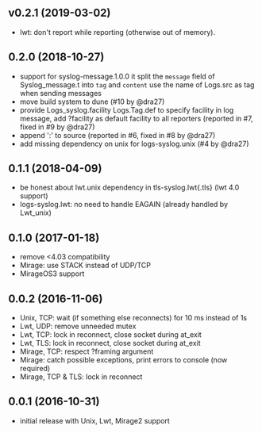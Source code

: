 ## v0.2.1 (2019-03-02)

- lwt: don't report while reporting (otherwise out of memory).

## 0.2.0 (2018-10-27)

- support for syslog-message.1.0.0
  it split the `message` field of Syslog_message.t into `tag` and `content`
  use the name of Logs.src as tag when sending messages
- move build system to dune (#10 by @dra27)
- provide Logs_syslog.facility Logs.Tag.def to specify facility in log
  message, add ?facility as default facility to all reporters (reported in #7,
  fixed in #9 by @dra27)
- append ':' to source (reported in #6, fixed in #8 by @dra27)
- add missing dependency on unix for logs-syslog.unix (#4 by @dra27)

## 0.1.1 (2018-04-09)

- be honest about lwt.unix dependency in tls-syslog.lwt{.tls} (lwt 4.0 support)
- logs-syslog.lwt: no need to handle EAGAIN (already handled by Lwt_unix)

## 0.1.0 (2017-01-18)

- remove <4.03 compatibility
- Mirage: use STACK instead of UDP/TCP
- MirageOS3 support

## 0.0.2 (2016-11-06)

- Unix, TCP: wait (if something else reconnects) for 10 ms instead of 1s
- Lwt, UDP: remove unneeded mutex
- Lwt, TCP: lock in reconnect, close socket during at_exit
- Lwt, TLS: lock in reconnect, close socket during at_exit
- Mirage, TCP: respect ?framing argument
- Mirage: catch possible exceptions, print errors to console (now required)
- Mirage, TCP & TLS: lock in reconnect

## 0.0.1 (2016-10-31)

- initial release with Unix, Lwt, Mirage2 support